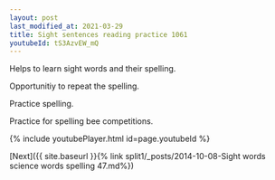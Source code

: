 ```yaml
---
layout: post
last_modified_at: 2021-03-29
title: Sight sentences reading practice 1061
youtubeId: tS3AzvEW_mQ
---
```

 
 
Helps to learn sight words and their spelling.

Opportunitiy to repeat the spelling. 

Practice spelling. 
 
Practice for spelling bee competitions. 
 
{% include youtubePlayer.html id=page.youtubeId %}
 
 

[Next]({{ site.baseurl }}{% link  split1/_posts/2014-10-08-Sight words science words spelling 47.md%})
 
